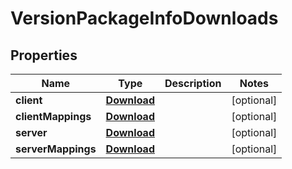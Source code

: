 

# VersionPackageInfoDownloads


## Properties

Name | Type | Description | Notes
------------ | ------------- | ------------- | -------------
**client** | [**Download**](Download.md) |  |  [optional]
**clientMappings** | [**Download**](Download.md) |  |  [optional]
**server** | [**Download**](Download.md) |  |  [optional]
**serverMappings** | [**Download**](Download.md) |  |  [optional]



